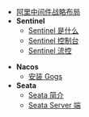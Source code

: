 * [阿里中间件战略布局](middleware-ali/)
* **Sentinel**
  * [Sentinel 是什么](middleware-ali/Sentinel-是什么.md)
  * [Sentinel 控制台](middleware-ali/Sentinel-控制台.md)
  * [Sentinel 流控](middleware-ali/Sentinel-流控.md)

- **Nacos**
  - [安装 Gogs](gitlab/安装-Gogs.md)
- **Seata**
  - [Seata 简介](middleware-ali/Seata-简介.md)
  - [Seata Server 端](middleware-ali/Seata-Server-端.md)